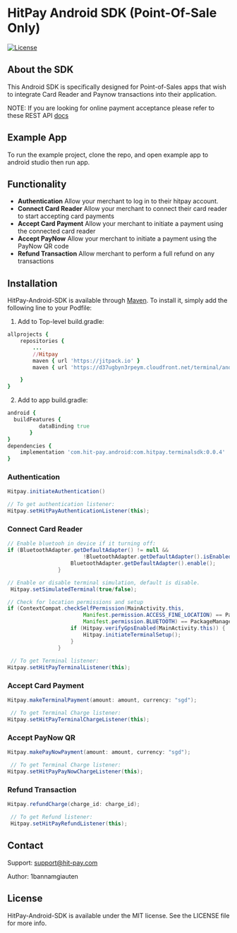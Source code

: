# HitPay Android SDK (Point-Of-Sale Only)

[![License](https://img.shields.io/cocoapods/l/HitPay-iOS-SDK.svg?style=flat)](https://github.com/hit-pay/android-sdk-example)

## About the SDK

This Android SDK is specifically designed for Point-of-Sales apps that wish to integrate Card Reader and Paynow transactions into their application.

NOTE: If you are looking for online payment acceptance please refer to these REST API [docs](https://hit-pay.com/docs.html)

## Example App
To run the example project, clone the repo, and open example app to android studio then run app.

## Functionality

- **Authentication** Allow your merchant to log in to their hitpay account.
- **Connect Card Reader** Allow your merchant to connect their card reader to start accepting card payments
- **Accept Card Payment** Allow your merchant to initiate a payment using the connected card reader
- **Accept PayNow** Allow your merchant to initiate a payment using the PayNow QR code
- **Refund Transaction** Allow merchant to perform a full refund on any transactions


## Installation

HitPay-Android-SDK is available through [Maven](https://repo1.maven.org/maven2/). To install
it, simply add the following line to your Podfile:

1. Add to Top-level build.gradle:

```ruby
allprojects {
    repositories {
        ...
        //Hitpay
        maven { url 'https://jitpack.io' }
        maven { url 'https://d37ugbyn3rpeym.cloudfront.net/terminal/android-betas' }

    }
}
```

2. Add to app build.gradle:
```ruby
android {
  buildFeatures {
          dataBinding true
       }
}
dependencies {
    implementation 'com.hit-pay.android:com.hitpay.terminalsdk:0.0.4'
}

```

### Authentication

```java
Hitpay.initiateAuthentication()

// To get authentication listener: 
Hitpay.setHitPayAuthenticationListener(this);

```

### **Connect Card Reader**

```java
// Enable bluetooh in device if it turning off:
if (BluetoothAdapter.getDefaultAdapter() != null &&
                        !BluetoothAdapter.getDefaultAdapter().isEnabled()) {
                    BluetoothAdapter.getDefaultAdapter().enable();
                }

// Enable or disable terminal simulation, default is disable.
 Hitpay.setSimulatedTerminal(true/false);

// Check for location permissions and setup
if (ContextCompat.checkSelfPermission(MainActivity.this,
                        Manifest.permission.ACCESS_FINE_LOCATION) == PackageManager.PERMISSION_GRANTED && ContextCompat.checkSelfPermission(MainActivity.this,
                        Manifest.permission.BLUETOOTH) == PackageManager.PERMISSION_GRANTED) {
                    if (Hitpay.verifyGpsEnabled(MainActivity.this)) {
                        Hitpay.initiateTerminalSetup();
                    }
                }
          
 // To get Terminal listener: 
Hitpay.setHitPayTerminalListener(this);


```

### Accept Card Payment

```java
Hitpay.makeTerminalPayment(amount: amount, currency: "sgd");

 // To get Terminal Charge listener: 
Hitpay.setHitPayTerminalChargeListener(this);

```

### Accept PayNow QR

```java
Hitpay.makePayNowPayment(amount: amount, currency: "sgd");

 // To get Terminal Charge listener: 
Hitpay.setHitPayPayNowChargeListener(this);

```

### Refund Transaction

```java
Hitpay.refundCharge(charge_id: charge_id);

 // To get Refund listener: 
 Hitpay.setHitPayRefundListener(this);

```


## Contact
Support: support@hit-pay.com

Author: 1bannamgiauten

## License

HitPay-Android-SDK is available under the MIT license. See the LICENSE file for more info.
